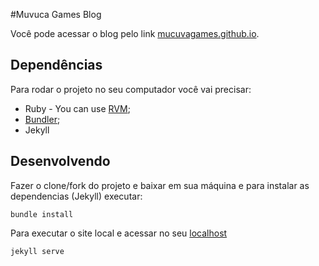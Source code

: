 #Muvuca Games Blog

Você pode acessar o blog pelo link [mucuvagames.github.io](http://muvucagames.github.io/).

## Dependências

Para rodar o projeto no seu computador você vai precisar:

* Ruby - You can use [RVM](http://rvm.io);
* [Bundler](http://bundler.io/);
* Jekyll

## Desenvolvendo

Fazer o clone/fork do projeto e baixar em sua máquina e para instalar as dependencias (Jekyll) executar:
```
bundle install
```

Para executar o site local e acessar no seu [localhost](http://localhost:4000)

```
jekyll serve
```
